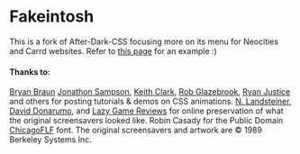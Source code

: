 # Fakeintosh

This is a fork of After-Dark-CSS focusing more on its menu for Neocities and Carrd websites.
Refer to [this page](https://tabbygarf.club/templates/fakeintosh/index.html) for an example :)




#### Thanks to:
[Bryan Braun](http://bryanbraun.github.io/after-dark-css/)
[Jonathon Sampson](https://twitter.com/jonathansampson), [Keith Clark](http://codepen.io/keithclark/), [Rob Glazebrook](http://www.cssnewbie.com/pure-css-bouncing-ball), [Ryan Justice](http://ned.highline.edu/~ryan-j/200/final/) and others for posting tutorials & demos on CSS animations.
[N. Landsteiner](http://www.masswerk.at/flyer/), [David Donarumo](http://www.youtube.com/watch?v=M1w1SQ3ezh8), and [Lazy Game Reviews](http://www.youtube.com/watch?v=ANnYbX54oU4) for online preservation of what the original screensavers looked like.
Robin Casady for the Public Domain [ChicagoFLF](http://christtrekker.users.sourceforge.net/fnt/chicago.shtml) font.
The original screensavers and artwork are © 1989 Berkeley Systems Inc.

